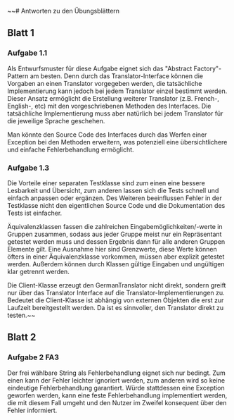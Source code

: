 ~~# Antworten zu den Übungsblättern

## Blatt 1
### Aufgabe 1.1

Als Entwurfsmuster für diese Aufgabe eignet sich das "Abstract Factory"-Pattern am besten.
Denn durch das Translator-Interface können die Vorgaben an einen Translator vorgegeben werden, die tatsächliche
Implementierung kann jedoch bei jedem Translator einzel bestimmt werden. Dieser Ansatz ermöglicht die
Erstellung weiterer Translator (z.B. French-, English-, etc) mit den vorgeschriebenen Methoden des Interfaces.
Die tatsächliche Implementierung muss aber natürlich bei jedem Translator für die jeweilige Sprache geschehen.

Man könnte den Source Code des Interfaces durch das Werfen einer Exception bei den Methoden erweitern, was
potenziell eine übersichtlichere und einfache Fehlerbehandlung ermöglicht.

### Aufgabe 1.3

Die Vorteile einer separaten Testklasse sind zum einen eine bessere Lesbarkeit und Übersicht, zum anderen
lassen sich die Tests schnell und einfach anpassen oder ergänzen. Des Weiteren beeinflussen Fehler in der
Testklasse nicht den eigentlichen Source Code und die Dokumentation des Tests ist einfacher.

Äquivalenzklassen fassen die zahlreichen Eingabemöglichkeiten/-werte in Gruppen zusammen, sodass aus
jeder Gruppe meist nur ein Repräsentant getestet werden muss und dessen Ergebnis dann für alle anderen
Gruppen Elemente gilt. Eine Ausnahme hier sind Grenzwerte, diese Werte können öfters in einer Äquivalenzklasse
vorkommen, müssen aber explizit getestet werden. Außerdem können durch Klassen gültige Eingaben und ungültigen klar 
getrennt werden.   

Die Client-Klasse erzeugt den GermanTranslator nicht direkt, sondern greift nur über das Translator Interface
auf die Translator-Implementierungen zu. Bedeutet die Client-Klasse ist abhängig von externen Objekten die erst
zur Laufzeit bereitgestellt werden. Da ist es sinnvoller, den Translator direkt zu testen.~~


## Blatt 2 
### Aufgabe 2 FA3
Der frei wählbare String als Fehlerbehandlung eignet sich nur bedingt. Zum einen kann der Fehler leichter ignoriert
werden, zum anderen wird so keine eindeutige Fehlerbehandlung garantiert. Würde stattdessen eine Exception geworfen
werden, kann eine feste Fehlerbehandlung implementiert werden, die mit diesem Fall umgeht und den Nutzer im Zweifel
konsequent über den Fehler informiert.


